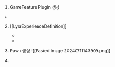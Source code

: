 
1.  GameFeature Plugin 생성
   - 
2. [[LyraExperienceDefinition]]
   
   - 
   - 
1. Pawn 생성
   ![[Pasted image 20240711143909.png]]
3. 